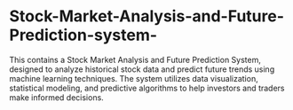 # Stock-Market-Analysis-and-Future-Prediction-system-
This contains a Stock Market Analysis and Future Prediction System, designed to analyze historical stock data and predict future trends using machine learning techniques. The system utilizes data visualization, statistical modeling, and predictive algorithms to help investors and traders make informed decisions.
